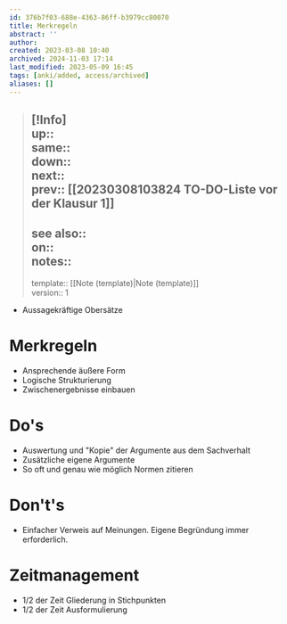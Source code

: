 ```yaml
---
id: 376b7f03-688e-4363-86ff-b3979cc80070
title: Merkregeln
abstract: ''
author: 
created: 2023-03-08 10:40
archived: 2024-11-03 17:14
last_modified: 2023-05-09 16:45
tags: [anki/added, access/archived]
aliases: []
---
```


> [!Info]  
> up::  
> same::  
> down::  
> next::  
> prev:: [[20230308103824 TO-DO-Liste vor der Klausur 1]]
> ---  
> see also::  
> on::  
> notes::
> ---
> template:: [[Note (template)|Note (template)]]  
> version:: 1

- Aussagekräftige Obersätze

# Merkregeln

- Ansprechende äußere Form
- Logische Strukturierung
- Zwischenergebnisse einbauen

# Do's

- Auswertung und "Kopie" der Argumente aus dem Sachverhalt
- Zusätzliche eigene Argumente
- So oft und genau wie möglich Normen zitieren

# Don't's

- Einfacher Verweis auf Meinungen. Eigene Begründung immer erforderlich.

# Zeitmanagement

- 1/2 der Zeit Gliederung in Stichpunkten
- 1/2 der Zeit Ausformulierung
